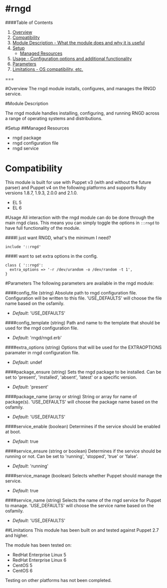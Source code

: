 #rngd
===

####Table of Contents

1. [Overview](#overview)
2. [Compatibility](#compatibility)
3. [Module Description - What the module does and why it is useful](#module-description)
4. [Setup](#setup)
    * [Managed Resources](#managed-resources)
5. [Usage - Configuration options and additional functionality](#usage)
6. [Parameters](#parameters)
6. [Limitations - OS compatibility, etc.](#limitations)

===

#Overview
The rngd module installs, configures, and manages the RNGD service.

#Module Description

The rngd module handles installing, configuring, and running RNGD across a range of operating systems and distributions.

#Setup
##Managed Resources

* rngd package
* rngd configuration file
* rngd service

# Compatibility
This module is built for use with Puppet v3 (with and without the future
parser) and Puppet v4 on the following platforms and supports Ruby versions
1.8.7, 1.9.3, 2.0.0 and 2.1.0.

* EL 5
* EL 6


#Usage
All interaction with the rngd module can do be done through the main rngd class.
This means you can simply toggle the options in `::rngd` to have full functionality of the module.

####I just want RNGD, what's the minimum I need?

```puppet
include '::rngd'
```

####I want to set extra options in the config.

```puppet
class { '::rngd':
  extra_options => '-r /dev/urandom -o /dev/random -t 1',
}
```

#Parameters
The following parameters are available in the rngd module:

####config_file (string)
Absolute path to rngd configuration file. Configuration will be written to this file. 'USE_DEFAULTS' will choose the file name based on the osfamily.

- *Default*: 'USE_DEFAULTS'


####config_template (string)
Path and name to the template that should be used for the rngd configuration file.

- *Default*: 'rngd/rngd.erb'


####extra_options (string)
Options that will be used for the EXTRAOPTIONS paramater in rngd configuration file.

- *Default*: undef


####package_ensure (string)
Sets the rngd package to be installed. Can be set to 'present', 'installed', 'absent', 'latest' or a specific version.

- *Default*: 'present'


####package_name (array or string)
String or array for name of package(s). 'USE_DEFAULTS' will choose the package name based on the osfamily.

- *Default*: 'USE_DEFAULTS'


####service_enable (boolean)
Determines if the service should be enabled at boot.

- *Default*: true


####service_ensure (string or boolean)
Determines if the service should be running or not. Can be set to 'running', 'stopped', 'true' or 'false'.

- *Default*: 'running'


####service_manage (boolean)
Selects whether Puppet should manage the service.

- *Default*: true


####service_name (string)
Selects the name of the rngd service for Puppet to manage. 'USE_DEFAULTS' will choose the service name based on the osfamily.

- *Default*: 'USE_DEFAULTS'


##Limitations
This module has been built on and tested against Puppet 2.7 and higher.

The module has been tested on:

* RedHat Enterprise Linux 5
* RedHat Enterprise Linux 6
* CentOS 5
* CentOS 6

Testing on other platforms has not been completed. 
